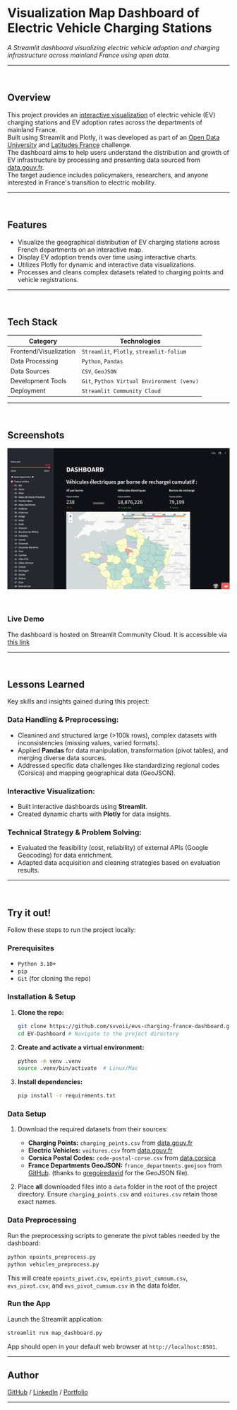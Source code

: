 # Visualization Map Dashboard of Electric Vehicle Charging Stations 

_A Streamlit dashboard visualizing electric vehicle adoption and charging infrastructure across mainland France using open data._

---
</br>

## Overview

This project provides an [interactive visualization](https://ev-plug-in-france.streamlit.app/) of electric vehicle (EV) charging stations and EV adoption rates across the departments of mainland France.  
Built using Streamlit and Plotly, it was developed as part of an [Open Data University](https://www.opendatauniversity.org/) and [Latitudes France](https://www.latitudes.cc/) challenge.  
The dashboard aims to help users understand the distribution and growth of EV infrastructure by processing and presenting data sourced from [data.gouv.fr](data.gouv.fr).  
The target audience includes policymakers, researchers, and anyone interested in France's transition to electric mobility.

---
</br>

## Features

- Visualize the geographical distribution of EV charging stations across French departments on an interactive map.
- Display EV adoption trends over time using interactive charts.
- Utilizes Plotly for dynamic and interactive data visualizations.
- Processes and cleans complex datasets related to charging points and vehicle registrations.

---
</br>

## Tech Stack

| **Category**           | **Technologies**                                  |
|------------------------|---------------------------------------------------|
| Frontend/Visualization | `Streamlit`, `Plotly`, `streamlit-folium`         |
| Data Processing        | `Python`, `Pandas`                                |
| Data Sources           | `CSV`, `GeoJSON`                                  |
| Development Tools      | `Git`, `Python Virtual Environment (venv)`        |
| Deployment             | `Streamlit Community Cloud`                       |

---
</br>

## Screenshots

![Desktop Screenshot](./images/Dashboard.png)   

</br>

### Live Demo

The dashboard is hosted on Streamlit Community Cloud. It is accessible via [this link](https://ev-plug-in-france.streamlit.app/)  

---
</br>


## Lessons Learned

Key skills and insights gained during this project:

### Data Handling & Preprocessing:
- Cleanined and structured large (>100k rows), complex datasets with inconsistencies (missing values, varied formats).
- Applied **Pandas** for data manipulation, transformation (pivot tables), and merging diverse data sources.
- Addressed specific data challenges like standardizing regional codes (Corsica) and mapping geographical data (GeoJSON).

### Interactive Visualization:
- Built interactive dashboards using **Streamlit**.
- Created dynamic charts with **Plotly** for data insights.

### Technical Strategy & Problem Solving:
- Evaluated the feasibility (cost, reliability) of external APIs (Google Geocoding) for data enrichment.
- Adapted data acquisition and cleaning strategies based on evaluation results.

---
</br>

## Try it out!

Follow these steps to run the project locally:

### Prerequisites

* `Python 3.10+`
* `pip`
* `Git` (for cloning the repo)

### Installation & Setup

1.  **Clone the repo:**
    ```bash
    git clone https://github.com/svvoii/evs-charging-france-dashboard.git EV-Dashboard 
    cd EV-Dashboard # Navigate to the project directory
    ```
2.  **Create and activate a virtual environment:**
    ```bash
    python -m venv .venv
    source .venv/bin/activate  # Linux/Mac
    ```
3.  **Install dependencies:**
    ```bash
    pip install -r requirements.txt
    ```

### Data Setup

1.  Download the required datasets from their sources:
    * **Charging Points:** `charging_points.csv` from [data.gouv.fr](https://www.data.gouv.fr/fr/datasets/fichier-consolide-des-bornes-de-recharge-pour-vehicules-electriques/) 
    * **Electric Vehicles:** `voitures.csv` from [data.gouv.fr](https://www.data.gouv.fr/fr/datasets/voitures-particulieres-immatriculees-par-commune-et-par-type-de-recharge-jeu-de-donnees-aaadata/) 
    * **Corsica Postal Codes:** `code-postal-corse.csv` from [data.corsica](https://www.data.corsica/explore/dataset/code-postal-code-insee-2015/table/) 
    * **France Departments GeoJSON:** `france_departments.geojson` from [GitHub](https://github.com/gregoiredavid/france-geojson). (thanks to [gregoiredavid](https://github.com/gregoiredavid) for the GeoJSON file).  

2.  Place **all** downloaded files into a `data` folder in the root of the project directory. Ensure `charging_points.csv` and `voitures.csv` retain those exact names.


### Data Preprocessing

Run the preprocessing scripts to generate the pivot tables needed by the dashboard:
```bash
python epoints_preprocess.py 
python vehicles_preprocess.py 
```

This will create `epoints_pivot.csv`, `epoints_pivot_cumsum.csv`, `evs_pivot.csv`, and `evs_pivot_cumsum.csv` in the data folder.  

### Run the App
Launch the Streamlit application:

```bash
streamlit run map_dashboard.py
```

App should open in your default web browser at `http://localhost:8501`.  

---


## Author

[GitHub](https://github.com/svvoii) / 
[LinkedIn](https://www.linkedin.com/in/bocancia/) /
[Portfolio](https://sbocanci.me/) 

---